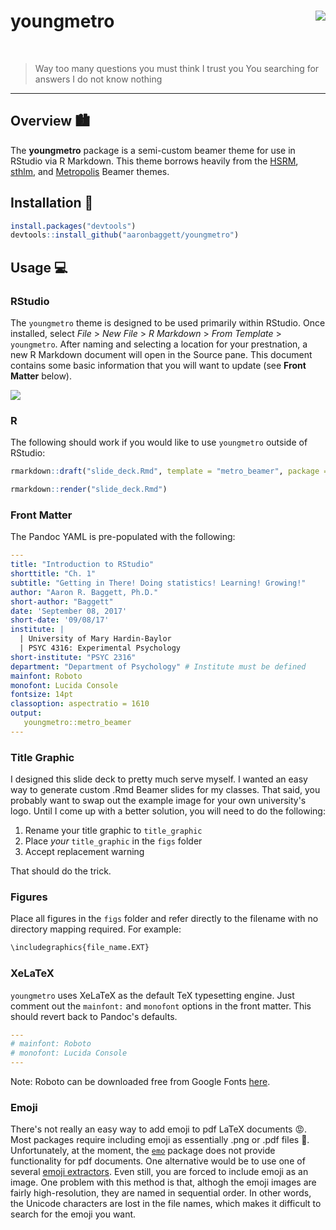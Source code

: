 
youngmetro <img src="http://aaronbaggett.com/images/youngmetro_logo.png" align="right" />
=========================================================================================

<br>

> Way too many questions you must think I trust you
> You searching for answers I do not know nothing

------------------------------------------------------------------------

Overview 🏙
----------

The **youngmetro** package is a semi-custom beamer theme for use in RStudio via R Markdown. This theme borrows heavily from the [HSRM](https://github.com/benjamin-weiss/hsrmbeamertheme), [sthlm](https://github.com/markolsonse/sthlmBeamerTheme), and [Metropolis](https://github.com/matze/mtheme) Beamer themes.

Installation 🔌
--------------

``` r
install.packages("devtools")
devtools::install_github("aaronbaggett/youngmetro")
```

Usage 💻
-------

### RStudio

The `youngmetro` theme is designed to be used primarily within RStudio. Once installed, select *File* &gt; *New File* &gt; *R Markdown* &gt; *From Template* &gt; `youngmetro`. After naming and selecting a location for your prestnation, a new R Markdown document will open in the Source pane. This document contains some basic information that you will want to update (see **Front Matter** below).

<img src="http://aaronbaggett.com/images/from_template.png" align="center" />

### R

The following should work if you would like to use `youngmetro` outside of RStudio:

``` r
rmarkdown::draft("slide_deck.Rmd", template = "metro_beamer", package = "youngmetro")

rmarkdown::render("slide_deck.Rmd")
```

### Front Matter

The Pandoc YAML is pre-populated with the following:

``` yaml
---
title: "Introduction to RStudio"
shorttitle: "Ch. 1"
subtitle: "Getting in There! Doing statistics! Learning! Growing!"
author: "Aaron R. Baggett, Ph.D."
short-author: "Baggett"
date: 'September 08, 2017'
short-date: '09/08/17'
institute: | 
  | University of Mary Hardin-Baylor
  | PSYC 4316: Experimental Psychology
short-institute: "PSYC 2316"
department: "Department of Psychology" # Institute must be defined
mainfont: Roboto
monofont: Lucida Console
fontsize: 14pt
classoption: aspectratio = 1610
output: 
   youngmetro::metro_beamer
---
```

### Title Graphic

I designed this slide deck to pretty much serve myself. I wanted an easy way to generate custom .Rmd Beamer slides for my classes. That said, you probably want to swap out the example image for your own university's logo. Until I come up with a better solution, you will need to do the following:

1.  Rename your title graphic to `title_graphic`
2.  Place *your* `title_graphic` in the `figs` folder
3.  Accept replacement warning

That should do the trick.

### Figures

Place all figures in the `figs` folder and refer directly to the filename with no directory mapping required. For example:

``` r
\includegraphics{file_name.EXT}
```

### XeLaTeX

`youngmetro` uses XeLaTeX as the default TeX typesetting engine. Just comment out the `mainfont:` and `monofont` options in the front matter. This should revert back to Pandoc's defaults.

``` yaml
---
# mainfont: Roboto
# monofont: Lucida Console
---
```

Note: Roboto can be downloaded free from Google Fonts [here](https://fonts.google.com/specimen/Roboto).

### Emoji

There's not really an easy way to add emoji to pdf LaTeX documents 😡. Most packages require including emoji as essentially .png or .pdf files 🤕. Unfortunately, at the moment, the [`emo`](https://github.com/hadley/emo) package does not provide functionality for pdf documents. One alternative would be to use one of several [emoji extractors](https://github.com/rinatkhanov/emoji-extractor). Even still, you are forced to include emoji as an image. One problem with this method is that, althogh the emoji images are fairly high-resolution, they are named in sequential order. In other words, the Unicode characters are lost in the file names, which makes it difficult to search for the emoji you want.
